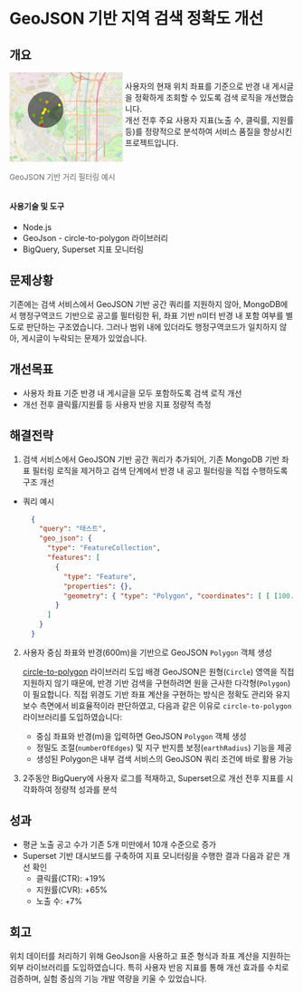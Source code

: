 # GeoJSON 기반 지역 검색 정확도 개선

## 개요

<div style="display: flex; align-items: flex-start; gap: 5px;">
  <div style="flex: 2;">
    <img src="image/geo-search-accuracy/1748103114939.png" alt="테스트 데이터" width="250" >
    <p style="text-align: left; font-size: 0.95em; color: #666;">GeoJSON 기반 거리 필터링 예시</p>
  </div>
  <div style="flex: 3;">
    <p style="text-align: left;">
      사용자의 현재 위치 좌표를 기준으로 반경 내 게시글을 정확하게 조회할 수 있도록 검색 로직을 개선했습니다.<br>
      개선 전후 주요 사용자 지표(노출 수, 클릭률, 지원률 등)를 정량적으로 분석하여 서비스 품질을 향상시킨 프로젝트입니다.
    </p>
  </div>
</div>

#### 사용기술 및 도구

- Node.js
- GeoJson - circle-to-polygon 라이브러리
- BigQuery, Superset 지표 모니터링

## 문제상황

기존에는 검색 서비스에서 GeoJSON 기반 공간 쿼리를 지원하지 않아, MongoDB에서 행정구역코드 기반으로 공고를 필터링한 뒤, 좌표 기반 n미터 반경 내 포함 여부를 별도로 판단하는 구조였습니다. 그러나 범위 내에 있더라도 행정구역코드가 일치하지 않아, 게시글이 누락되는 문제가 있었습니다.

## 개선목표

- 사용자 좌표 기준 반경 내 게시글을 모두 포함하도록 검색 로직 개선
- 개선 전후 클릭률/지원률 등 사용자 반응 지표 정량적 측정

## 해결전략

1. 검색 서비스에서 GeoJSON 기반 공간 쿼리가 추가되어, 기존 MongoDB 기반 좌표 필터링 로직을 제거하고 검색 단계에서 반경 내 공고 필터링을 직접 수행하도록 구조 개선

- 쿼리 예시
  ```json
    {
      "query": "태스트",
      "geo_json": { 
        "type": "FeatureCollection", 
        "features": [ 
          { 
            "type": "Feature", 
            "properties": {}, 
            "geometry": { "type": "Polygon", "coordinates": [ [ [100.0, 0.0], [101.0, 0.0], [101.0, 1.0], [100.0, 1.0], [100.0, 0.0] ] ] } 
          } 
        ] 
      }
    }
  ```

2. 사용자 중심 좌표와 반경(600m)을 기반으로 GeoJSON `Polygon` 객체 생성

   [circle-to-polygon](https://www.npmjs.com/package/circle-to-polygon) 라이브러리 도입 배경
   GeoJSON은 원형(`Circle`) 영역을 직접 지원하지 않기 때문에, 반경 기반 검색을 구현하려면 원을 근사한 다각형(`Polygon`)이 필요합니다. 직접 위경도 기반 좌표 계산을 구현하는 방식은 정확도 관리와 유지보수 측면에서 비효율적이라 판단하였고, 다음과 같은 이유로 `circle-to-polygon` 라이브러리를 도입하였습니다:

   - 중심 좌표와 반경(m)을 입력하면 GeoJSON `Polygon` 객체 생성
   - 정밀도 조절(`numberOfEdges`) 및 지구 반지름 보정(`earthRadius`) 기능을 제공
   - 생성된 Polygon은 내부 검색 서비스의 GeoJSON 쿼리 조건에 바로 활용 가능
3. 2주동안 BigQuery에 사용자 로그를 적재하고, Superset으로 개선 전후 지표를 시각화하여 정량적 성과를 분석

## 성과

- 평균 노출 공고 수가 기존 5개 미만에서 10개 수준으로 증가
- Superset 기반 대시보드를 구축하여 지표 모니터링을 수행한 결과 다음과 같은 개선 확인
  - 클릭률(CTR): +19%
  - 지원률(CVR): +65%
  - 노출 수: +7%

## 회고

위치 데이터를 처리하기 위해 GeoJson을 사용하고 표준 형식과 좌표 계산을 지원하는 외부 라이브러리를 도입하였습니다. 특히 사용자 반응 지표를 통해 개선 효과를 수치로 검증하며, 실험 중심의 기능 개발 역량을 키울 수 있었습니다.
